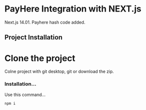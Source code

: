 
# PayHere Integration with NEXT.js 

Next.js 14.01.
Payhere hash code added.
 
## Project Installation

# Clone the project
Colne project with git desktop, git or download the zip.

### Installation...
Use this command...
```python
npm i
```
